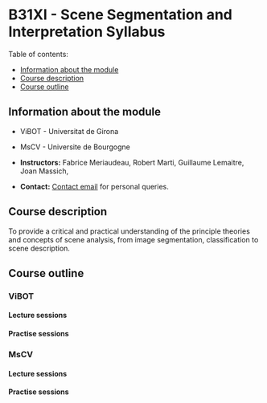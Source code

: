 # B31XI - Scene Segmentation and Interpretation Syllabus

Table of contents:

* [Information about the module](#Information-about-the-module)
* [Course description](#Course-description)
* [Course outline](#Course-outline)

## Information about the module

* ViBOT - Universitat de Girona

* MsCV - Universite de Bourgogne
 * **Instructors:** Fabrice Meriaudeau, Robert Marti, Guillaume Lemaitre, Joan Massich,
 * **Contact:** [Contact email](mailto:g.lemaitre58@gmail.com) for personal queries.

## Course description

To provide a critical and practical understanding of the principle theories and concepts of scene analysis, from image segmentation, classification to scene description.

## Course outline

### ViBOT

#### Lecture sessions

#### Practise sessions

### MsCV

#### Lecture sessions

#### Practise sessions

